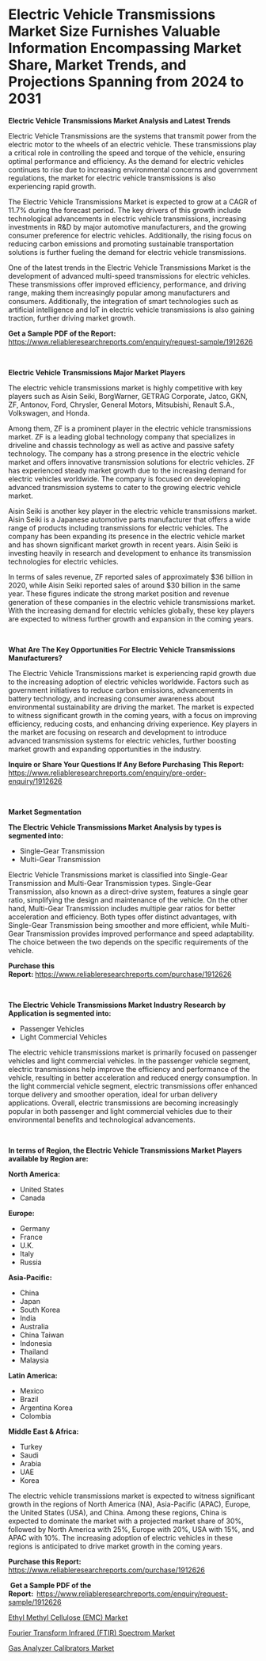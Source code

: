 <p><h1>Electric Vehicle Transmissions Market Size Furnishes Valuable Information Encompassing Market Share, Market Trends, and Projections Spanning from 2024 to 2031</h1></p><p><strong>Electric Vehicle Transmissions Market Analysis and Latest Trends</strong></p>
<p><p>Electric Vehicle Transmissions are the systems that transmit power from the electric motor to the wheels of an electric vehicle. These transmissions play a critical role in controlling the speed and torque of the vehicle, ensuring optimal performance and efficiency. As the demand for electric vehicles continues to rise due to increasing environmental concerns and government regulations, the market for electric vehicle transmissions is also experiencing rapid growth.</p><p>The Electric Vehicle Transmissions Market is expected to grow at a CAGR of 11.7% during the forecast period. The key drivers of this growth include technological advancements in electric vehicle transmissions, increasing investments in R&D by major automotive manufacturers, and the growing consumer preference for electric vehicles. Additionally, the rising focus on reducing carbon emissions and promoting sustainable transportation solutions is further fueling the demand for electric vehicle transmissions.</p><p>One of the latest trends in the Electric Vehicle Transmissions Market is the development of advanced multi-speed transmissions for electric vehicles. These transmissions offer improved efficiency, performance, and driving range, making them increasingly popular among manufacturers and consumers. Additionally, the integration of smart technologies such as artificial intelligence and IoT in electric vehicle transmissions is also gaining traction, further driving market growth.</p></p>
<p><strong>Get a Sample PDF of the Report:&nbsp;</strong> <a href="https://www.reliableresearchreports.com/enquiry/request-sample/1912626">https://www.reliableresearchreports.com/enquiry/request-sample/1912626</a></p>
<p>&nbsp;</p>
<p><strong>Electric Vehicle Transmissions Major Market Players</strong></p>
<p><p>The electric vehicle transmissions market is highly competitive with key players such as Aisin Seiki, BorgWarner, GETRAG Corporate, Jatco, GKN, ZF, Antonov, Ford, Chrysler, General Motors, Mitsubishi, Renault S.A., Volkswagen, and Honda.</p><p>Among them, ZF is a prominent player in the electric vehicle transmissions market. ZF is a leading global technology company that specializes in driveline and chassis technology as well as active and passive safety technology. The company has a strong presence in the electric vehicle market and offers innovative transmission solutions for electric vehicles. ZF has experienced steady market growth due to the increasing demand for electric vehicles worldwide. The company is focused on developing advanced transmission systems to cater to the growing electric vehicle market.</p><p>Aisin Seiki is another key player in the electric vehicle transmissions market. Aisin Seiki is a Japanese automotive parts manufacturer that offers a wide range of products including transmissions for electric vehicles. The company has been expanding its presence in the electric vehicle market and has shown significant market growth in recent years. Aisin Seiki is investing heavily in research and development to enhance its transmission technologies for electric vehicles.</p><p>In terms of sales revenue, ZF reported sales of approximately $36 billion in 2020, while Aisin Seiki reported sales of around $30 billion in the same year. These figures indicate the strong market position and revenue generation of these companies in the electric vehicle transmissions market. With the increasing demand for electric vehicles globally, these key players are expected to witness further growth and expansion in the coming years.</p></p>
<p>&nbsp;</p>
<p><strong>What Are The Key Opportunities For Electric Vehicle Transmissions Manufacturers?</strong></p>
<p><p>The Electric Vehicle Transmissions market is experiencing rapid growth due to the increasing adoption of electric vehicles worldwide. Factors such as government initiatives to reduce carbon emissions, advancements in battery technology, and increasing consumer awareness about environmental sustainability are driving the market. The market is expected to witness significant growth in the coming years, with a focus on improving efficiency, reducing costs, and enhancing driving experience. Key players in the market are focusing on research and development to introduce advanced transmission systems for electric vehicles, further boosting market growth and expanding opportunities in the industry.</p></p>
<p><strong>Inquire or Share Your Questions If Any Before Purchasing This Report:</strong> <a href="https://www.reliableresearchreports.com/enquiry/pre-order-enquiry/1912626">https://www.reliableresearchreports.com/enquiry/pre-order-enquiry/1912626</a></p>
<p>&nbsp;</p>
<p><strong>Market Segmentation</strong></p>
<p><strong>The Electric Vehicle Transmissions Market Analysis by types is segmented into:</strong></p>
<p><ul><li>Single-Gear Transmission</li><li>Multi-Gear Transmission</li></ul></p>
<p><p>Electric Vehicle Transmissions market is classified into Single-Gear Transmission and Multi-Gear Transmission types. Single-Gear Transmission, also known as a direct-drive system, features a single gear ratio, simplifying the design and maintenance of the vehicle. On the other hand, Multi-Gear Transmission includes multiple gear ratios for better acceleration and efficiency. Both types offer distinct advantages, with Single-Gear Transmission being smoother and more efficient, while Multi-Gear Transmission provides improved performance and speed adaptability. The choice between the two depends on the specific requirements of the vehicle.</p></p>
<p><strong>Purchase this Report:&nbsp;</strong><a href="https://www.reliableresearchreports.com/purchase/1912626">https://www.reliableresearchreports.com/purchase/1912626</a></p>
<p>&nbsp;</p>
<p><strong>The Electric Vehicle Transmissions Market Industry Research by Application is segmented into:</strong></p>
<p><ul><li>Passenger Vehicles</li><li>Light Commercial Vehicles</li></ul></p>
<p><p>The electric vehicle transmissions market is primarily focused on passenger vehicles and light commercial vehicles. In the passenger vehicle segment, electric transmissions help improve the efficiency and performance of the vehicle, resulting in better acceleration and reduced energy consumption. In the light commercial vehicle segment, electric transmissions offer enhanced torque delivery and smoother operation, ideal for urban delivery applications. Overall, electric transmissions are becoming increasingly popular in both passenger and light commercial vehicles due to their environmental benefits and technological advancements.</p></p>
<p>&nbsp;</p>
<p><strong>In terms of Region, the Electric Vehicle Transmissions Market Players available by Region are:</strong></p>
<p>
    <p> <strong> North America: </strong>
        <ul>
            <li>United States</li>
            <li>Canada</li>
        </ul>
        </p> 
    <p> <strong> Europe: </strong>
        <ul>
            <li>Germany</li>
            <li>France</li>
            <li>U.K.</li>
            <li>Italy</li>
            <li>Russia</li>
        </ul>
        </p> 
    <p> <strong> Asia-Pacific: </strong>
        <ul>
            <li>China</li>
            <li>Japan</li>
            <li>South Korea</li>
            <li>India</li>
            <li>Australia</li>
            <li>China Taiwan</li>
            <li>Indonesia</li>
            <li>Thailand</li>
            <li>Malaysia</li>
        </ul>
        </p> 
    <p> <strong> Latin America: </strong>
        <ul>
            <li>Mexico</li>
            <li>Brazil</li>
            <li>Argentina Korea</li>
            <li>Colombia</li>
        </ul>
        </p> 
    <p> <strong> Middle East & Africa: </strong>
        <ul>
            <li>Turkey</li>
            <li>Saudi</li>
            <li>Arabia</li>
            <li>UAE</li>
            <li>Korea</li>
        </ul>
    </p>
    </p>
<p><p>The electric vehicle transmissions market is expected to witness significant growth in the regions of North America (NA), Asia-Pacific (APAC), Europe, the United States (USA), and China. Among these regions, China is expected to dominate the market with a projected market share of 30%, followed by North America with 25%, Europe with 20%, USA with 15%, and APAC with 10%. The increasing adoption of electric vehicles in these regions is anticipated to drive market growth in the coming years.</p></p>
<p><strong>Purchase this Report: </strong><a href="https://www.reliableresearchreports.com/purchase/1912626">https://www.reliableresearchreports.com/purchase/1912626</a></p>
<p>&nbsp;<strong>Get a Sample PDF of the Report:&nbsp;&nbsp;</strong><a href="https://www.reliableresearchreports.com/enquiry/request-sample/1912626">https://www.reliableresearchreports.com/enquiry/request-sample/1912626</a></p>
<p><strong></strong></p>
<p><p><a href="https://view.publitas.com/reportprime-1/ethyl-methyl-cellulose-emc-market-research-report-the-key-to-successful-business-strategy-forecasted-for-period-from-2023-2030/">Ethyl Methyl Cellulose (EMC) Market</a></p><p><a href="https://view.publitas.com/reportprime-1/fourier-transform-infrared-ftir-spectrom-market-research-report-forecasted-for-period-from-2023-2030-by-market-type-market-application-and-region/">Fourier Transform Infrared (FTIR) Spectrom Market</a></p><p><a href="https://view.publitas.com/reportprime-1/gas-analyzer-calibrators-market-provides-detailed-segmentation-of-this-market-based-on-type-application-and-region-and-forecast-for-the-period-from-2023-2030/">Gas Analyzer Calibrators Market</a></p></p>